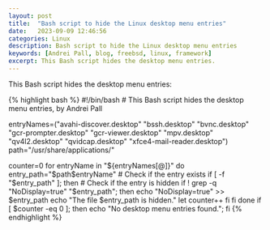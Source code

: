 ```yaml
---
layout: post
title:  "Bash script to hide the Linux desktop menu entries"
date:   2023-09-09 12:46:56
categories: Linux
description: Bash script to hide the Linux desktop menu entries
keywords: [Andrei Pall, blog, freebsd, linux, framework]
excerpt: This Bash script hides the desktop menu entries.
---
```

<p>This Bash script hides the desktop menu entries:</p>
{% highlight bash %}
#!/bin/bash
# This Bash script hides the desktop menu entries, by Andrei Pall

entryNames=("avahi-discover.desktop" "bssh.desktop" "bvnc.desktop" "gcr-prompter.desktop" "gcr-viewer.desktop" "mpv.desktop" "qv4l2.desktop" "qvidcap.desktop" "xfce4-mail-reader.desktop")
path="/usr/share/applications/"

counter=0
for entryName in "${entryNames[@]}"
do
    entry_path="$path$entryName"
    # Check if the entry exists
    if [ -f "$entry_path" ]; then
        # Check if the entry is hidden
        if ! grep -q "NoDisplay=true" "$entry_path"; then
            echo "NoDisplay=true" >> $entry_path
            echo "The file $entry_path is hidden."
            let counter++
        fi
    fi
done
if [ $counter -eq 0 ]; then
   echo "No desktop menu entries found.";
fi
{% endhighlight %}
